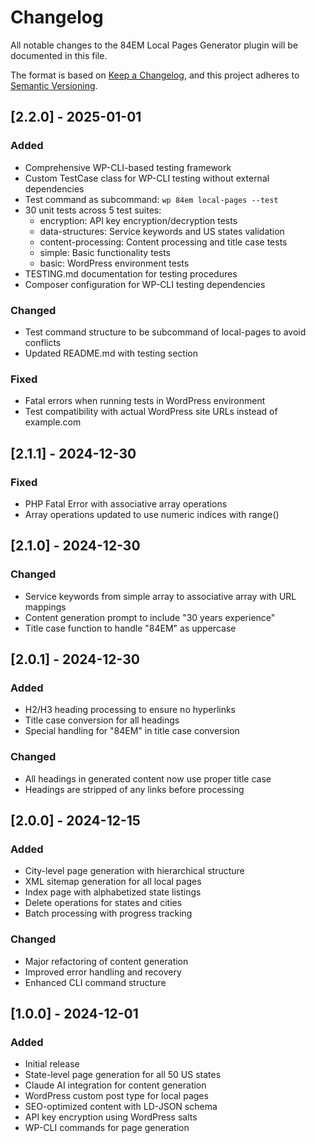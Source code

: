 # Changelog

All notable changes to the 84EM Local Pages Generator plugin will be documented in this file.

The format is based on [Keep a Changelog](https://keepachangelog.com/en/1.0.0/),
and this project adheres to [Semantic Versioning](https://semver.org/spec/v2.0.0.html).

## [2.2.0] - 2025-01-01

### Added
- Comprehensive WP-CLI-based testing framework
- Custom TestCase class for WP-CLI testing without external dependencies
- Test command as subcommand: `wp 84em local-pages --test`
- 30 unit tests across 5 test suites:
  - encryption: API key encryption/decryption tests
  - data-structures: Service keywords and US states validation
  - content-processing: Content processing and title case tests
  - simple: Basic functionality tests
  - basic: WordPress environment tests
- TESTING.md documentation for testing procedures
- Composer configuration for WP-CLI testing dependencies

### Changed
- Test command structure to be subcommand of local-pages to avoid conflicts
- Updated README.md with testing section

### Fixed
- Fatal errors when running tests in WordPress environment
- Test compatibility with actual WordPress site URLs instead of example.com

## [2.1.1] - 2024-12-30

### Fixed
- PHP Fatal Error with associative array operations
- Array operations updated to use numeric indices with range()

## [2.1.0] - 2024-12-30

### Changed
- Service keywords from simple array to associative array with URL mappings
- Content generation prompt to include "30 years experience"
- Title case function to handle "84EM" as uppercase

## [2.0.1] - 2024-12-30

### Added
- H2/H3 heading processing to ensure no hyperlinks
- Title case conversion for all headings
- Special handling for "84EM" in title case conversion

### Changed
- All headings in generated content now use proper title case
- Headings are stripped of any links before processing

## [2.0.0] - 2024-12-15

### Added
- City-level page generation with hierarchical structure
- XML sitemap generation for all local pages
- Index page with alphabetized state listings
- Delete operations for states and cities
- Batch processing with progress tracking

### Changed
- Major refactoring of content generation
- Improved error handling and recovery
- Enhanced CLI command structure

## [1.0.0] - 2024-12-01

### Added
- Initial release
- State-level page generation for all 50 US states
- Claude AI integration for content generation
- WordPress custom post type for local pages
- SEO-optimized content with LD-JSON schema
- API key encryption using WordPress salts
- WP-CLI commands for page generation